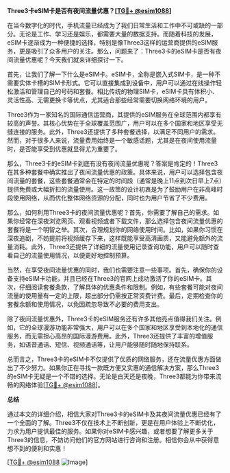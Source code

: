 **Three3卡eSIM卡是否有夜间流量优惠？[[TG💪+ @esim1088](https://t.me/s/esim1088)]**

在当今数字化的时代，手机流量已经成为了我们日常生活和工作中不可或缺的一部分。无论是工作、学习还是娱乐，都需要大量的数据支持。而随着科技的发展，eSIM卡逐渐成为一种便捷的选择，特别是像Three3这样的运营商提供的eSIM服务，更是吸引了众多用户的关注。那么，问题来了：Three3卡的eSIM卡是否有夜间流量优惠呢？今天我们就来详细探讨一下。

首先，让我们了解一下什么是eSIM卡。eSIM卡，全称是嵌入式SIM卡，是一种不需要实体卡槽的SIM卡形式。它可以直接集成到设备中，用户可以通过在线操作轻松激活和管理自己的号码和套餐。相比传统的物理SIM卡，eSIM卡具有体积小、灵活性高、无需更换卡等优点，尤其适合那些经常需要切换网络环境的用户。

Three3作为一家知名的国际通信运营商，其提供的eSIM服务在全球范围内都享有较高的声誉。其核心优势在于全球覆盖范围广，用户可以在多个国家和地区享受无缝连接的服务。此外，Three3还提供了多种套餐选择，以满足不同用户的需求。然而，对于很多人来说，流量费用始终是一个敏感话题，尤其是在夜间使用流量时，是否能享受到优惠就显得尤为重要了。

那么，Three3卡的eSIM卡到底有没有夜间流量优惠呢？答案是肯定的！Three3在其多种套餐中确实推出了夜间流量优惠的政策。具体来说，用户可以选择包含夜间流量的套餐，这些套餐通常会在特定的时间段（通常是晚上11点到次日早上7点）提供免费或大幅折扣的流量使用。这一政策的设计初衷是为了鼓励用户在非高峰时段使用网络，从而优化整体网络资源的分配，同时也为用户节省了不少费用。

那么，如何利用Three3卡的夜间流量优惠呢？首先，你需要了解自己的需求。如果你经常在深夜浏览网页、观看视频或者下载文件，那么选择包含夜间流量优惠的套餐将是一个明智之举。其次，合理规划你的网络使用时间。比如，如果你习惯在深夜追剧，不妨提前将视频缓存下来，这样既能享受高清画质，又能避免额外的流量消耗。此外，Three3还提供了详细的流量使用记录查询功能，用户可以随时查看自己的流量使用情况，以便更好地控制预算。

当然，在享受夜间流量优惠的同时，我们也需要注意一些事项。首先，确保你的设备支持eSIM卡功能，并且已经在Three3的官网上成功激活了你的eSIM卡。其次，仔细阅读套餐条款，了解具体的优惠条件和限制。例如，有些套餐可能对夜间流量的使用量有一定的上限，超出部分仍需按正常资费计费。最后，定期检查你的套餐余额和使用情况，以免因疏忽导致不必要的费用支出。

除了夜间流量优惠外，Three3卡的eSIM服务还有许多其他亮点值得我们关注。例如，它的全球漫游功能非常强大，用户可以在多个国家和地区享受到本地化的通信服务，而无需担心高昂的国际漫游费用。此外，Three3还提供了丰富的增值服务，如语音通话、短信、视频通话等，让用户能够随时随地保持联系。

总而言之，Three3卡的eSIM卡不仅提供了优质的网络服务，还在流量优惠方面做出了不少努力。如果你正在寻找一款既方便又实惠的通信解决方案，那么Three3的eSIM卡无疑是一个不错的选择。无论是白天还是夜晚，Three3都能为你带来流畅的网络体验[[TG💪+ @esim1088](https://t.me/s/esim1088)]。

**总结**

通过本文的详细介绍，相信大家对Three3卡的eSIM卡及其夜间流量优惠已经有了一个全面的了解。Three3不仅在技术上不断创新，更是在用户体验上不断优化，力求为用户提供最佳的服务。如果你对eSIM卡感兴趣，或者想要了解更多关于Three3的信息，不妨访问他们的官方网站进行咨询和注册。相信你会从中获得意想不到的便利和实惠！

[[TG💪+ @esim1088](https://t.me/s/esim1088) ![Image](https://i.postimg.cc/4NQfJmqS/Snipaste-2025-05-13-00-14-12.png)]